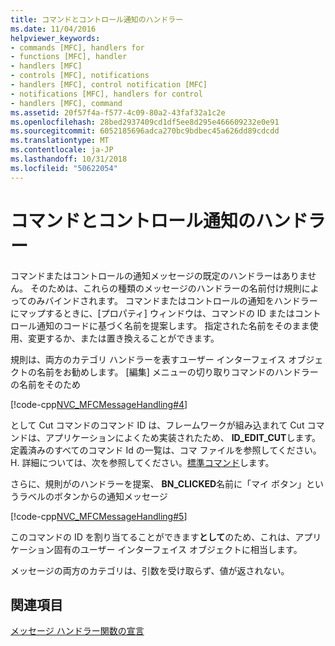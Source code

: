 ```yaml
---
title: コマンドとコントロール通知のハンドラー
ms.date: 11/04/2016
helpviewer_keywords:
- commands [MFC], handlers for
- functions [MFC], handler
- handlers [MFC]
- controls [MFC], notifications
- handlers [MFC], control notification [MFC]
- notifications [MFC], handlers for control
- handlers [MFC], command
ms.assetid: 20f57f4a-f577-4c09-80a2-43faf32a1c2e
ms.openlocfilehash: 28bed2937409cd1df5ee8d295e466609232e0e91
ms.sourcegitcommit: 6052185696adca270bc9bdbec45a626dd89cdcdd
ms.translationtype: MT
ms.contentlocale: ja-JP
ms.lasthandoff: 10/31/2018
ms.locfileid: "50622054"
---
```

# <a name="handlers-for-commands-and-control-notifications"></a>コマンドとコントロール通知のハンドラー

コマンドまたはコントロールの通知メッセージの既定のハンドラーはありません。 そのためは、これらの種類のメッセージのハンドラーの名前付け規則によってのみバインドされます。 コマンドまたはコントロールの通知をハンドラーにマップするときに、[プロパティ] ウィンドウは、コマンドの ID またはコントロール通知のコードに基づく名前を提案します。 指定された名前をそのまま使用、変更するか、または置き換えることができます。

規則は、両方のカテゴリ ハンドラーを表すユーザー インターフェイス オブジェクトの名前をお勧めします。 [編集] メニューの切り取りコマンドのハンドラーの名前をそのため

[!code-cpp[NVC_MFCMessageHandling#4](../mfc/codesnippet/cpp/handlers-for-commands-and-control-notifications_1.h)]

として Cut コマンドのコマンド ID は、フレームワークが組み込まれて Cut コマンドは、アプリケーションによくため実装されたため、 **ID_EDIT_CUT**します。 定義済みのすべてのコマンド Id の一覧は、コマ ファイルを参照してください。H. 詳細については、次を参照してください。[標準コマンド](../mfc/standard-commands.md)します。

さらに、規則がのハンドラーを提案、 **BN_CLICKED**名前に「マイ ボタン」というラベルのボタンからの通知メッセージ

[!code-cpp[NVC_MFCMessageHandling#5](../mfc/codesnippet/cpp/handlers-for-commands-and-control-notifications_2.h)]

このコマンドの ID を割り当てることができます**として**のため、これは、アプリケーション固有のユーザー インターフェイス オブジェクトに相当します。

メッセージの両方のカテゴリは、引数を受け取らず、値が返されない。

## <a name="see-also"></a>関連項目

[メッセージ ハンドラー関数の宣言](../mfc/declaring-message-handler-functions.md)
